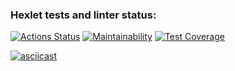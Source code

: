 ### Hexlet tests and linter status:
[![Actions Status](https://github.com/AlexandrKoliukh/js-oop-project-lvl1/workflows/hexlet-check/badge.svg)](https://github.com/AlexandrKoliukh/js-oop-project-lvl1/actions)
[![Maintainability](https://api.codeclimate.com/v1/badges/52567751aa87a57fbe0a/maintainability)](https://codeclimate.com/github/AlexandrKoliukh/js-oop-project-lvl1/maintainability)
[![Test Coverage](https://api.codeclimate.com/v1/badges/52567751aa87a57fbe0a/test_coverage)](https://codeclimate.com/github/AlexandrKoliukh/js-oop-project-lvl1/test_coverage)

[![asciicast](https://asciinema.org/a/a96Smlw7w7KD3b4OxC1WeeDPT.svg)](https://asciinema.org/a/a96Smlw7w7KD3b4OxC1WeeDPT)
